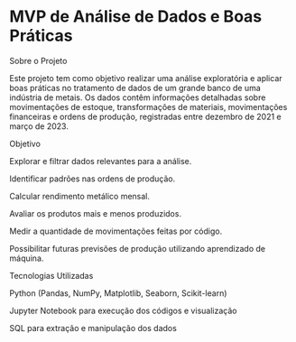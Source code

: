 # MVP de Análise de Dados e Boas Práticas
Sobre o Projeto

Este projeto tem como objetivo realizar uma análise exploratória e aplicar boas práticas no tratamento de dados de um grande banco de uma indústria de metais. Os dados contêm informações detalhadas sobre movimentações de estoque, transformações de materiais, movimentações financeiras e ordens de produção, registradas entre dezembro de 2021 e março de 2023.

Objetivo

Explorar e filtrar dados relevantes para a análise.

Identificar padrões nas ordens de produção.

Calcular rendimento metálico mensal.

Avaliar os produtos mais e menos produzidos.

Medir a quantidade de movimentações feitas por código.

Possibilitar futuras previsões de produção utilizando aprendizado de máquina.

Tecnologias Utilizadas

Python (Pandas, NumPy, Matplotlib, Seaborn, Scikit-learn)

Jupyter Notebook para execução dos códigos e visualização

SQL para extração e manipulação dos dados
